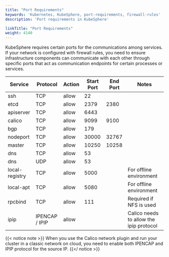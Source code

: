```yaml
---
title: "Port Requirements"
keywords: 'Kubernetes, KubeSphere, port-requirements, firewall-rules'
description: 'Port requirements in KubeSphere'

linkTitle: "Port Requirements"
weight: 4140
---
```



KubeSphere requires certain ports for the communications among services. If your network is configured with firewall rules, you need to ensure infrastructure components can communicate with each other through specific ports that act as communication endpoints for certain processes or services.

|Service|Protocol|Action|Start Port|End Port|Notes
|---|---|---|---|---|---|
|ssh|TCP|allow|22|
|etcd|TCP|allow|2379|2380|
|apiserver|TCP|allow|6443|
|calico|TCP|allow|9099|9100|
|bgp|TCP|allow|179||
|nodeport|TCP|allow|30000|32767|
|master|TCP|allow|10250|10258|
|dns|TCP|allow|53|
|dns|UDP|allow|53|
|local-registry|TCP|allow|5000||For offline environment|
|local-apt|TCP|allow|5080||For offline environment|
|rpcbind|TCP|allow|111|| Required if NFS is used|
|ipip| IPENCAP / IPIP|allow| | |Calico needs to allow the ipip protocol |

{{< notice note >}}
When you use the Calico network plugin and run your cluster in a classic network on cloud, you need to enable both IPENCAP and IPIP protocol for the source IP.
{{</ notice >}}